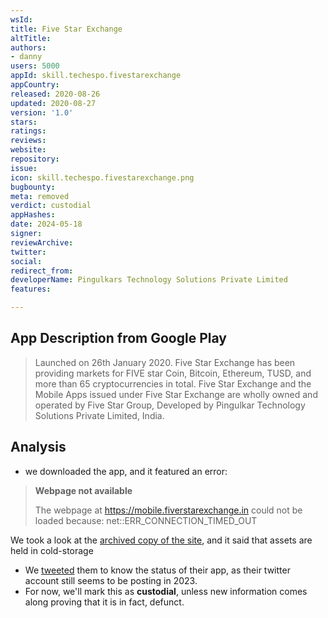 ```yaml
---
wsId: 
title: Five Star Exchange
altTitle: 
authors:
- danny
users: 5000
appId: skill.techespo.fivestarexchange
appCountry: 
released: 2020-08-26
updated: 2020-08-27
version: '1.0'
stars: 
ratings: 
reviews: 
website: 
repository: 
issue: 
icon: skill.techespo.fivestarexchange.png
bugbounty: 
meta: removed
verdict: custodial
appHashes: 
date: 2024-05-18
signer: 
reviewArchive: 
twitter: 
social: 
redirect_from: 
developerName: Pingulkars Technology Solutions Private Limited
features: 

---
```


## App Description from Google Play 

> Launched on 26th January 2020. Five Star Exchange has been providing markets for FIVE star Coin, Bitcoin, Ethereum, TUSD, and more than 65 cryptocurrencies in total. Five  Star Exchange and the Mobile Apps issued under Five Star Exchange are wholly owned and operated by Five Star Group, Developed by Pingulkar Technology Solutions Private Limited, India.

## Analysis 

- we downloaded the app, and it featured an error:

> **Webpage not available**
>
> The webpage at https://mobile.fiverstarexchange.in could not be loaded because: net::ERR_CONNECTION_TIMED_OUT

We took a look at the [archived copy of the site](https://web.archive.org/web/20230410225217/https://www.fivestarexchange.in/), and it said that assets are held in cold-storage 
- We [tweeted](https://twitter.com/BitcoinWalletz/status/1654725978634203139) them to know the status of their app, as their twitter account still seems to be posting in 2023. 
- For now, we'll mark this as **custodial**, unless new information comes along proving that it is in fact, defunct.
